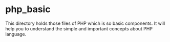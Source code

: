 # php_basic

This directory holds those files of PHP which is so basic components.
It will help you to understand the simple and important concepts about PHP language.